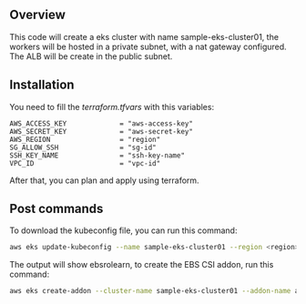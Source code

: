 ## Overview

This code will create a eks cluster with name sample-eks-cluster01, the workers will be hosted in a private subnet, with a nat gateway configured. The ALB will be create in the public subnet.

## Installation

You need to fill the *terraform.tfvars* with this variables:

```
AWS_ACCESS_KEY             = "aws-access-key"
AWS_SECRET_KEY             = "aws-secret-key"
AWS_REGION                 = "region"
SG_ALLOW_SSH               = "sg-id"
SSH_KEY_NAME               = "ssh-key-name"
VPC_ID                     = "vpc-id"
```

After that, you can plan and apply using terraform.

## Post commands

To download the kubeconfig file, you can run this command:

```bash
aws eks update-kubeconfig --name sample-eks-cluster01 --region <region> --kubeconfig ../../sample-eks-cluster01
```

The output will show ebsrolearn, to create the EBS CSI addon, run this command:

```bash
aws eks create-addon --cluster-name sample-eks-cluster01 --addon-name aws-ebs-csi-driver --region <region> --service-account-role-arn <ebsrolearn>
```